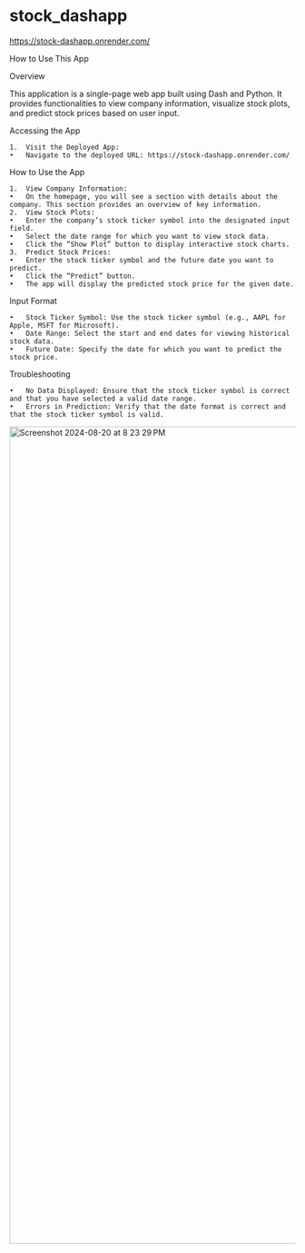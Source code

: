# stock_dashapp

https://stock-dashapp.onrender.com/


How to Use This App

Overview

This application is a single-page web app built using Dash and Python. It provides functionalities to view company information, visualize stock plots, and predict stock prices based on user input.

Accessing the App

	1.	Visit the Deployed App:
	•	Navigate to the deployed URL: https://stock-dashapp.onrender.com/

How to Use the App

	1.	View Company Information:
	•	On the homepage, you will see a section with details about the company. This section provides an overview of key information.
	2.	View Stock Plots:
	•	Enter the company’s stock ticker symbol into the designated input field.
	•	Select the date range for which you want to view stock data.
	•	Click the “Show Plot” button to display interactive stock charts.
	3.	Predict Stock Prices:
	•	Enter the stock ticker symbol and the future date you want to predict.
	•	Click the “Predict” button.
	•	The app will display the predicted stock price for the given date.

Input Format

	•	Stock Ticker Symbol: Use the stock ticker symbol (e.g., AAPL for Apple, MSFT for Microsoft).
	•	Date Range: Select the start and end dates for viewing historical stock data.
	•	Future Date: Specify the date for which you want to predict the stock price.

Troubleshooting

	•	No Data Displayed: Ensure that the stock ticker symbol is correct and that you have selected a valid date range.
	•	Errors in Prediction: Verify that the date format is correct and that the stock ticker symbol is valid.

 <img width="1440" alt="Screenshot 2024-08-20 at 8 23 29 PM" src="https://github.com/user-attachments/assets/23fa646c-50d3-4a9c-8354-8507e6180aeb">

